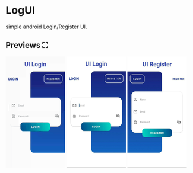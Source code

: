 # LogUI

simple android Login/Register UI.

## Previews ⛶

<img src="preview/gif1.gif" alt="screenshots"  height="300" width="160"> <img src="preview/sc1.jpg" alt="screenshots"  height="300" width="160"> <img src="preview/sc2.jpg" alt="screenshots"  height="300" width="160">